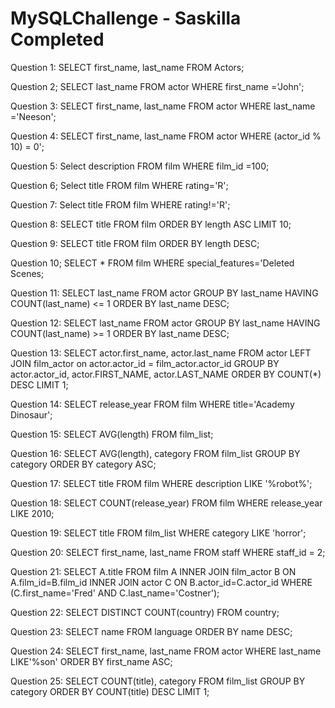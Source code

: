 # MySQLChallenge - Saskilla Completed

Question 1:
    SELECT first_name, last_name FROM Actors;

Question 2;
    SELECT last_name FROM actor WHERE first_name ='John';

Question 3:
    SELECT first_name, last_name FROM actor WHERE last_name ='Neeson';

Question 4:
    SELECT first_name, last_name FROM actor WHERE (actor_id % 10) = 0';

Question 5:
    Select description FROM film WHERE film_id =100;

Question 6;
    Select title FROM film WHERE rating='R';

Question 7:
    Select title FROM film WHERE rating!='R';

Question 8:
    SELECT title FROM film ORDER BY  length ASC LIMIT 10;

Question 9:
     SELECT title FROM film ORDER BY length DESC;

Question 10;
    SELECT * FROM film WHERE special_features='Deleted Scenes;

Question 11:
    SELECT last_name FROM actor GROUP BY last_name HAVING COUNT(last_name) <= 1 ORDER BY last_name DESC;

Question 12:
    SELECT last_name FROM actor GROUP BY last_name HAVING COUNT(last_name) >= 1 ORDER BY last_name DESC;

Question 13:
    SELECT actor.first_name, actor.last_name
FROM actor
LEFT JOIN film_actor on actor.actor_id = film_actor.actor_id
GROUP BY actor.actor_id, actor.FIRST_NAME, actor.LAST_NAME
ORDER BY COUNT(*) DESC
LIMIT 1;

Question 14: 
    SELECT release_year FROM film WHERE title='Academy Dinosaur';

Question 15:
    SELECT AVG(length) FROM film_list;

Question 16:
    SELECT AVG(length), category FROM film_list GROUP BY category ORDER BY category ASC;

Question 17:
    SELECT title FROM film WHERE description LIKE '%robot%';

Question 18:
    SELECT COUNT(release_year) FROM film WHERE release_year LIKE 2010;

Question 19:
    SELECT title FROM film_list WHERE category LIKE 'horror';

Question 20:
    SELECT first_name, last_name FROM staff WHERE staff_id = 2;

Question 21:
    SELECT A.title FROM film A
INNER JOIN film_actor B ON A.film_id=B.film_id
INNER JOIN actor C ON B.actor_id=C.actor_id
WHERE (C.first_name='Fred' AND C.last_name='Costner');


Question 22:
    SELECT DISTINCT COUNT(country) FROM country;

Question 23:
    SELECT name FROM language ORDER BY name DESC;

Question 24:
    SELECT first_name, last_name FROM actor WHERE last_name LIKE'%son' ORDER BY first_name ASC;

Question 25:
     SELECT COUNT(title), category FROM film_list GROUP BY category ORDER BY COUNT(title) DESC LIMIT 1;
   





